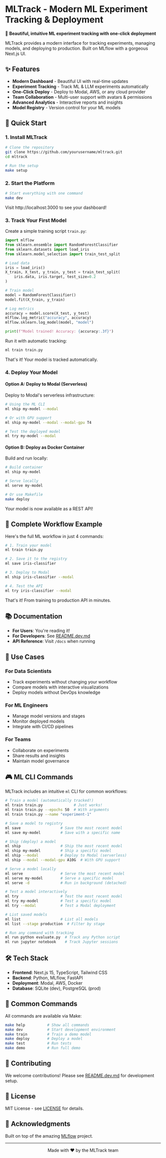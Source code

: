 # MLTrack - Modern ML Experiment Tracking & Deployment

🚀 **Beautiful, intuitive ML experiment tracking with one-click deployment**

MLTrack provides a modern interface for tracking experiments, managing models, and deploying to production. Built on MLflow with a gorgeous Next.js UI.

## ✨ Features

- **Modern Dashboard** - Beautiful UI with real-time updates
- **Experiment Tracking** - Track ML & LLM experiments automatically  
- **One-Click Deploy** - Deploy to Modal, AWS, or any cloud provider
- **Team Collaboration** - Multi-user support with avatars & permissions
- **Advanced Analytics** - Interactive reports and insights
- **Model Registry** - Version control for your ML models

## 🚀 Quick Start

### 1. Install MLTrack

```bash
# Clone the repository
git clone https://github.com/yourusername/mltrack.git
cd mltrack

# Run the setup
make setup
```

### 2. Start the Platform

```bash
# Start everything with one command
make dev
```

Visit http://localhost:3000 to see your dashboard!

### 3. Track Your First Model

Create a simple training script `train.py`:

```python
import mlflow
from sklearn.ensemble import RandomForestClassifier
from sklearn.datasets import load_iris
from sklearn.model_selection import train_test_split

# Load data
iris = load_iris()
X_train, X_test, y_train, y_test = train_test_split(
    iris.data, iris.target, test_size=0.2
)

# Train model
model = RandomForestClassifier()
model.fit(X_train, y_train)

# Log metrics
accuracy = model.score(X_test, y_test)
mlflow.log_metric("accuracy", accuracy)
mlflow.sklearn.log_model(model, "model")

print(f"Model trained! Accuracy: {accuracy:.3f}")
```

Run it with automatic tracking:

```bash
ml train train.py
```

That's it! Your model is tracked automatically.

### 4. Deploy Your Model

#### Option A: Deploy to Modal (Serverless)

Deploy to Modal's serverless infrastructure:

```bash
# Using the ML CLI
ml ship my-model --modal

# Or with GPU support
ml ship my-model --modal --modal-gpu T4

# Test the deployed model
ml try my-model --modal
```

#### Option B: Deploy as Docker Container

Build and run locally:

```bash
# Build container
ml ship my-model

# Serve locally
ml serve my-model

# Or use Makefile
make deploy
```

Your model is now available as a REST API!

## 🚀 Complete Workflow Example

Here's the full ML workflow in just 4 commands:

```bash
# 1. Train your model
ml train train.py

# 2. Save it to the registry
ml save iris-classifier

# 3. Deploy to Modal
ml ship iris-classifier --modal

# 4. Test the API
ml try iris-classifier --modal
```

That's it! From training to production API in minutes.

## 📚 Documentation

- **For Users**: You're reading it!
- **For Developers**: See [README.dev.md](README.dev.md)
- **API Reference**: Visit `/docs` when running

## 🎯 Use Cases

### For Data Scientists
- Track experiments without changing your workflow
- Compare models with interactive visualizations
- Deploy models without DevOps knowledge

### For ML Engineers  
- Manage model versions and stages
- Monitor deployed models
- Integrate with CI/CD pipelines

### For Teams
- Collaborate on experiments
- Share results and insights
- Maintain model governance

## 🎮 ML CLI Commands

MLTrack includes an intuitive `ml` CLI for common workflows:

```bash
# Train a model (automatically tracked!)
ml train train.py              # Just works!
ml train train.py --epochs 50  # With arguments
ml train train.py --name "experiment-1"

# Save a model to registry
ml save                  # Save the most recent model
ml save my-model         # Save with a specific name

# Ship (deploy) a model
ml ship                  # Ship the most recent model
ml ship my-model         # Ship a specific model
ml ship --modal          # Deploy to Modal (serverless)
ml ship --modal --modal-gpu A10G  # With GPU support

# Serve a model locally
ml serve                 # Serve the most recent model
ml serve my-model        # Serve a specific model
ml serve -d              # Run in background (detached)

# Test a model interactively
ml try                   # Test the most recent model
ml try my-model          # Test a specific model
ml try --modal           # Test a Modal deployment

# List saved models
ml list                  # List all models
ml list --stage production  # Filter by stage

# Run any command with tracking
ml run python evaluate.py  # Track any Python script
ml run jupyter notebook    # Track Jupyter sessions
```

## 🛠️ Tech Stack

- **Frontend**: Next.js 15, TypeScript, Tailwind CSS
- **Backend**: Python, MLflow, FastAPI
- **Deployment**: Modal, AWS, Docker
- **Database**: SQLite (dev), PostgreSQL (prod)

## 📖 Common Commands

All commands are available via Make:

```bash
make help          # Show all commands
make dev           # Start development environment
make train         # Train a demo model
make deploy        # Deploy a model
make test          # Run tests
make demo          # Run full demo
```

## 🤝 Contributing

We welcome contributions! Please see [README.dev.md](README.dev.md) for development setup.

## 📄 License

MIT License - see [LICENSE](LICENSE) for details.

## 🙏 Acknowledgments

Built on top of the amazing [MLflow](https://mlflow.org) project.

---

<p align="center">
  Made with ❤️ by the MLTrack team
</p>